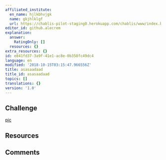 ```yaml
---
affiliated_institute:
  en_name: hjlkbhvjgk
  name: gkjhlklgf
  url: https://chablis-pilot-staging0.herokuapp.com/chablis/www/index.html#/teacher-affiliation-add
editor_id: github.alecrem
explanation:
  answer:
    RatingOnly: []
  resources: {}
extra_resources: {}
id: e841fd37-3a9f-41e1-ac8e-0b358fc49dc4
language: en
modified: '2018-10-15T03:15:47.966556Z'
title: asasaadaad
title_id: asasaadaad
topics: []
translations: {}
version: '1.0'
---
```


## Challenge
[pic](https://i.imgur.com/wTMEQ8L.jpg)


## Resources



## Comments




